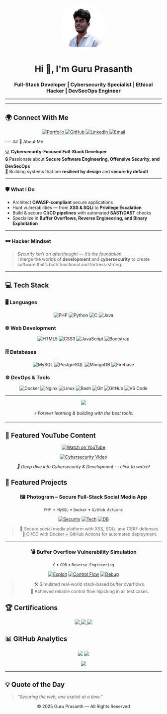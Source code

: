 <!-- ========================= HEADER ========================= -->

<!-- Profile Picture -->
<p align="center">
  <img src="https://github.com/Guruprasanth-M/Guruprasanth-M/blob/main/logo.png" alt="Guru Prasanth" width="150" style="border-radius: 50%">
</p>

<!-- Main Heading -->
<h1 align="center">Hi 👋, I'm Guru Prasanth</h1>
<h3 align="center">Full-Stack Developer | Cybersecurity Specialist | Ethical Hacker | DevSecOps Engineer</h3>

---

---


<!-- ========================= CONTACT ========================= -->
## 🌍 Connect With Me  

<p align="center">
  <a href="https://guruprasanth.selfmade.one/" target="_blank">
    <img src="https://img.shields.io/badge/🌐 Portfolio-2ea44f?style=for-the-badge&logo=firefox-browser&logoColor=white" alt="Portfolio" />
  </a>
  <a href="https://github.com/Guruprasanth-M" target="_blank">
    <img src="https://img.shields.io/badge/⚡ GitHub-181717?style=for-the-badge&logo=github&logoColor=white" alt="GitHub" />
  </a>
  <a href="https://www.linkedin.com/in/guruprasanth-m-a41a02362/" target="_blank">
    <img src="https://img.shields.io/badge/💼 LinkedIn-0A66C2?style=for-the-badge&logo=linkedin&logoColor=white" alt="LinkedIn" />
  </a>
  <a href="mailto:guruprasanthm2@gmail.com" target="_blank">
    <img src="https://img.shields.io/badge/✉️ Email-EA4335?style=for-the-badge&logo=gmail&logoColor=white" alt="Email" />
  </a>
</p>
---
## 🚀 About Me  

💻 **Cybersecurity-Focused Full-Stack Developer**  
🔒 Passionate about **Secure Software Engineering, Offensive Security, and DevSecOps**  
🎯 Building systems that are **resilient by design** and **secure by default**  

---

### 🛡️ What I Do  
- Architect **OWASP-compliant** secure applications  
- Hunt vulnerabilities — from **XSS & SQLi** to **Privilege Escalation**  
- Build & secure **CI/CD pipelines** with automated **SAST/DAST** checks  
- Specialize in **Buffer Overflows, Reverse Engineering, and Binary Exploitation**  

---

### 🕶️ Hacker Mindset  
> *Security isn’t an afterthought — it’s the foundation.*  
> I merge the worlds of **development** and **cybersecurity** to create software that’s both functional and fortress-strong.  
---

<!-- ========================= TECH STACK ========================= -->
## 💻 Tech Stack

### 🖥 Languages
<p align="center">
  <img src="https://skillicons.dev/icons?i=php" height="48" title="PHP">
  <img src="https://skillicons.dev/icons?i=python" height="48" title="Python">
  <img src="https://skillicons.dev/icons?i=c" height="48" title="C">
  <img src="https://skillicons.dev/icons?i=java" height="48" title="Java">
</p>

### 🌐 Web Development
<p align="center">
  <img src="https://skillicons.dev/icons?i=html" height="48" title="HTML5">
  <img src="https://skillicons.dev/icons?i=css" height="48" title="CSS3">
  <img src="https://skillicons.dev/icons?i=js" height="48" title="JavaScript">
  <img src="https://skillicons.dev/icons?i=bootstrap" height="48" title="Bootstrap">
</p>

### 🗄 Databases
<p align="center">
  <img src="https://skillicons.dev/icons?i=mysql" height="48" title="MySQL">
  <img src="https://skillicons.dev/icons?i=postgresql" height="48" title="PostgreSQL">
  <img src="https://skillicons.dev/icons?i=mongodb" height="48" title="MongoDB">
  <img src="https://skillicons.dev/icons?i=firebase" height="48" title="Firebase">
</p>

### ⚙ DevOps & Tools
<p align="center">
  <img src="https://skillicons.dev/icons?i=docker" height="48" title="Docker">
  <img src="https://skillicons.dev/icons?i=nginx" height="48" title="Nginx">
  <img src="https://skillicons.dev/icons?i=linux" height="48" title="Linux">
  <img src="https://skillicons.dev/icons?i=bash" height="48" title="Bash">
  <img src="https://skillicons.dev/icons?i=git" height="48" title="Git">
  <img src="https://skillicons.dev/icons?i=github" height="48" title="GitHub">
  <img src="https://skillicons.dev/icons?i=vscode" height="48" title="VS Code">
</p>

---

<p align="center">
  <img src="https://media.giphy.com/media/Ll22OhMLAlVDb8UQWe/giphy.gif" width="100">
</p>
<p align="center">
  <i>⚡ Forever learning & building with the best tools.</i>
</p>

---

<!-- ========================= YOUTUBE ========================= -->
## 🎥 Featured YouTube Content  

<p align="center">
  <a href="https://www.youtube.com/watch?v=iM5yzT7en6I&t=11601s" target="_blank">
    <img src="https://img.shields.io/badge/▶%20Watch%20Now%20on%20YouTube-FF0000?style=for-the-badge&logo=youtube&logoColor=white" alt="Watch on YouTube">
  </a>
</p>

<p align="center">
  <a href="https://www.youtube.com/watch?v=iM5yzT7en6I&t=11601s" target="_blank">
    <img src="https://img.youtube.com/vi/iM5yzT7en6I/maxresdefault.jpg" alt="Cybersecurity Video" width="600">
  </a>
</p>

<p align="center">
  <i>🎯 Deep dive into Cybersecurity & Development — click to watch!</i>
</p>


<!-- ========================= PROJECTS ========================= -->
## 📌 Featured Projects

<div align="center">

### 🖼 Photogram – Secure Full-Stack Social Media App  
`PHP + MySQL` • `Docker` • `GitHub Actions`  

[![Security](https://img.shields.io/badge/Security-95%25%20Threat%20Mitigation-brightgreen?style=flat-square&logo=shield)](#)
[![Tech](https://img.shields.io/badge/Backend-PHP-blue?style=flat-square&logo=php)](#)
[![DB](https://img.shields.io/badge/Database-MySQL-orange?style=flat-square&logo=mysql)](#)

> 🔐 Secure social media platform with XSS, SQLi, and CSRF defenses.  
> 🚀 CI/CD with Docker + GitHub Actions for automated deployment.

---

### 💣 Buffer Overflow Vulnerability Simulation  
`C` • `GDB` • `Reverse Engineering`

[![Exploit](https://img.shields.io/badge/Exploit-Stack%20Overflow-red?style=flat-square&logo=gnu-bash)](#)
[![Control Flow](https://img.shields.io/badge/Control%20Flow-Hijacked-critical?style=flat-square&logo=hackthebox)](#)
[![Debug](https://img.shields.io/badge/Debugger-GDB-lightgrey?style=flat-square&logo=gnu)](#)

> 🛠 Simulated real-world stack-based buffer overflows.  
> 🎯 Achieved reliable control flow hijacking in all test cases.

</div>


<!-- ========================= CERTIFICATIONS ========================= -->
## 🏆 Certifications

<p align="center">
  <a href="https://selfmade.ninja/verify-cert" target="_blank" rel="noopener noreferrer">
    <img src="https://img.shields.io/badge/LAHTP%20(Legacy)-8mi9cu1h4g-000000?style=for-the-badge&logo=hackthebox&logoColor=ff0000&labelColor=000000&color=ffffff" />
  </a>
  <a href="https://selfmade.ninja/verify-cert" target="_blank" rel="noopener noreferrer">
    <img src="https://img.shields.io/badge/LAHTP%20Advanced-9rvm98c6v3-000000?style=for-the-badge&logo=linux&logoColor=ff0000&labelColor=000000&color=ffffff" />
  </a>
  <a href="https://selfmade.ninja/verify-cert" target="_blank" rel="noopener noreferrer">
    <img src="https://img.shields.io/badge/Advanced%20Web%20Hacking-1cq40qcmbs-000000?style=for-the-badge&logo=webflow&logoColor=ff0000&labelColor=000000&color=ffffff" />
  </a>
</p>








<!-- ========================= GITHUB STATS ========================= -->
## 📊 GitHub Analytics 
<p align="center">
  <!-- Stats -->
  <img src="https://github-readme-stats.vercel.app/api?username=Guruprasanth-M&show_icons=true&count_private=true&hide_border=true&theme=tokyonight&bg_color=0d1117" height="180">
  <!-- Languages -->
  <img src="https://github-readme-stats.vercel.app/api/top-langs/?username=Guruprasanth-M&layout=compact&langs_count=8&hide_border=true&theme=tokyonight&bg_color=0d1117" height="180">
</p>
<!-- Streak -->
<p align="center">
  <img src="https://github-readme-streak-stats.herokuapp.com?user=Guruprasanth-M&theme=tokyonight&hide_border=true&background=0d1117" height="180">
</p>



---

<!-- ========================= FOOTER QUOTE ========================= -->
## 💡 Quote of the Day
> *"Securing the web, one exploit at a time."*

<p align="center">© 2025 Guru Prasanth — All Rights Reserved</p>
